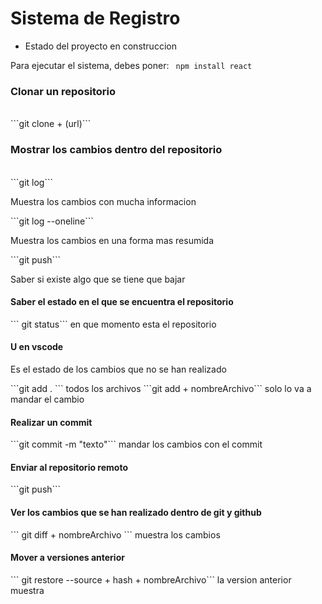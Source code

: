 <h1> Sistema de Registro </h1>

- Estado del proyecto en construccion 

Para ejecutar el sistema, debes poner:
``` npm install react```

<h3>Clonar un repositorio</h3><br>
  ```git clone + (url)```

<h3>Mostrar los cambios dentro del repositorio</h3><br>
  ```git log``` <p> Muestra los cambios con mucha informacion</p>
  ```git log --oneline``` <p> Muestra los cambios en una forma mas resumida </p>
  ```git push``` <p>Saber si existe algo que se tiene que bajar</p>

<h4> Saber el estado en el que se encuentra el repositorio</h4>
    ``` git status``` en que momento esta el repositorio
    
<h4> U en vscode</h4>
  <p> Es el estado de los cambios que no se han realizado </p>
  ```git add . ``` todos los archivos
  ```git add + nombreArchivo``` solo lo va a mandar el cambio

<h4>Realizar un commit</h4>
  ```git commit -m "texto"``` mandar los cambios con el commit

<h4> Enviar al repositorio remoto</h4>
  ```git push```

<h4> Ver los cambios que se han realizado dentro de git y github </h4>
   ``` git diff + nombreArchivo ``` muestra los cambios 

<h4> Mover a versiones anterior</h4>
    ``` git restore --source + hash + nombreArchivo``` la version anterior muestra 

